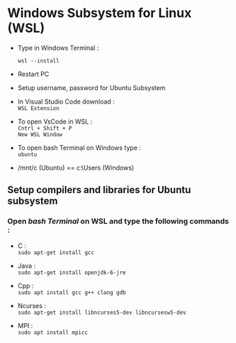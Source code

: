 # Windows Subsystem for Linux (WSL)

- Type in Windows Terminal :

  `wsl --install`

- Restart PC

- Setup username, password for Ubuntu Subsystem

- In Visual Studio Code download : <br>
  `WSL Extension`

- To open VsCode in WSL : <br>
 `Cntrl + Shift + P` <br>
 `New WSL Window`

- To open bash Terminal on Windows type : <br>
 `ubuntu`
- /mnt/c (Ubuntu) == c:\Users (Windows)

## Setup compilers and libraries for Ubuntu subsystem
### Open *bash Terminal* on WSL and type the following commands :
- C : <br>
 `sudo apt-get install gcc`

- Java : <br>
 `sudo apt-get install openjdk-6-jre`

- Cpp : <br>
 `sudo apt install gcc g++ clang gdb`

- Ncurses : <br>
 `sudo apt-get install libncurses5-dev libncursesw5-dev`
 
- MPI : <br>
 `sudo apt install mpicc`
